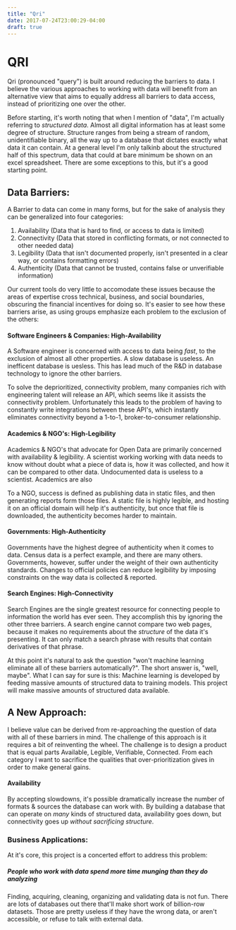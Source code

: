 ```yaml
---
title: "Qri"
date: 2017-07-24T23:00:29-04:00
draft: true
---
```


# QRI

Qri (pronounced "query") is built around reducing the barriers to data. I believe the various approaches to working with data will benefit from an alternative view that aims to equally address all barriers to data access, instead of prioritizing one over the other.

Before starting, it's worth noting that when I mention of "data", I'm actually referring to *structured data*. Almost all digital information has at least some degree of structure. Structure ranges from being a stream of random, unidentifiable binary, all the way up to a database that dictates exactly what data it can contain. At a general level I'm only talkinb about the structured half of this spectrum, data that could at bare minimum be shown on an excel spreadsheet. There are some exceptions to this, but it's a good starting point.

## Data Barriers:
A Barrier to data can come in many forms, but for the sake of analysis they can be generalized into four categories:

1. Availability (Data that is hard to find, or access to data is limited)
2. Connectivity (Data that stored in conflicting formats, or not connected to other needed data)
3. Legibility (Data that isn't documented properly, isn't presented in a clear way, or contains formatting errors)
4. Authenticity (Data that cannot be trusted, contains false or unverifiable information)

Our current tools do very little to accomodate these issues because the areas of expertise cross technical, business, and social boundaries, obscuring the financial incentives for doing so. It's easier to see how these barriers arise, as using groups emphasize each problem to the exclusion of the others:

#### Software Engineers & Companies: High-Availability
A Software engineer is concerned with access to data being *fast*, to the exclusion of almost all other properties. A slow database is useless. An inefficent database is uesless. This has lead much of the R&D in database technology to ignore the other barriers.

To solve the deprioritized, connectivity problem, many companies rich with engineering talent will release an API, which seems like it assists the connectivity problem. Unfortunately this leads to the problem of having to constantly write integrations between these API's, which instantly eliminates connectivity beyond a 1-to-1, broker-to-consumer relationship.

#### Academics & NGO's: High-Legibility
Academics & NGO's that advocate for Open Data are primarily concerned with availability & legibility. A scientist working working with data needs to know without doubt what a piece of data is, how it was collected, and how it can be compared to other data. Undocumented data is useless to a scientist. Academics are also

To a NGO, success is defined as publishing data in static files, and then generating reports form those files. A static file is highly legible, and hosting it on an official domain will help it's authenticity, but once that file is downloaded, the authenticity becomes harder to maintain.

#### Governments: High-Authenticity
Governments have the highest degree of authenticity when it comes to data. Census data is a perfect example, and there are many others. Governments, however, suffer under the weight of their own authenticity standards. Changes to official policies can reduce legibility by imposing constraints on the way data is collected & reported.

#### Search Engines: High-Connectivity
Search Engines are the single greatest resource for connecting people to information the world has ever seen. They accomplish this by ignoring the other three barriers. A search engine cannot compare two web pages, because it makes no requirements about the *structure* of the data it's presenting. It can only match a search phrase with results that contain derivatives of that phrase.

At this point it's natural to ask the question "won't machine learning eliminate all of these barriers automatically?". The short answer is, "well, maybe". What I can say for sure is this: Machine learning is developed by feeding massive amounts of structured data to training models. This project will make massive amounts of structured data available.

## A New Approach:
I believe value can be derived from re-approaching the question of data with all of these barriers in mind. The challenge of this approach is it requires a bit of reinventing the wheel. The challenge is to design a product that is equal parts Available, Legible, Verifiable, Connected. From each category I want to sacrifice the qualities that over-prioritization gives in order to make general gains.


#### Availability
By accepting slowdowns, it's possible dramatically increase the number of formats & sources the database can work with. By building a database that can operate on *many* kinds of structured data, availability goes down, but connectivity goes up *without sacrificing structure*.


### Business Applications:

At it's core, this project is a concerted effort to address this problem:
##### People who work with data spend more time *munging* than they do *analyzing*

Finding, acquiring, cleaning, organizing and validating data is not fun. There are lots of databases out there that'll make short work of billion-row datasets. Those are pretty useless if they have the wrong data, or aren't accessible, or refuse to talk with external data.